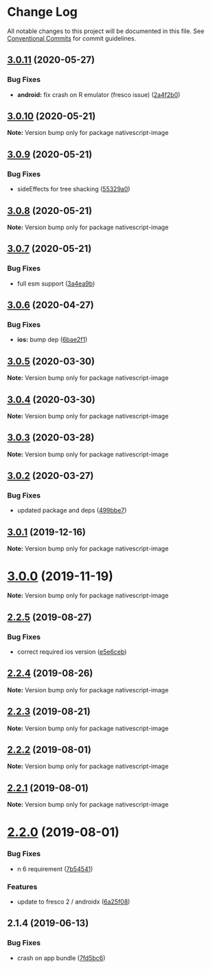 # Change Log

All notable changes to this project will be documented in this file.
See [Conventional Commits](https://conventionalcommits.org) for commit guidelines.

## [3.0.11](https://github.com/Akylas/nativescript-image/compare/v3.0.10...v3.0.11) (2020-05-27)


### Bug Fixes

* **android:** fix crash on R emulator (fresco issue) ([2a4f2b0](https://github.com/Akylas/nativescript-image/commit/2a4f2b05c6bfd487bcc708ee5c797eb0d1efe753))





## [3.0.10](https://github.com/Akylas/nativescript-image/compare/v3.0.9...v3.0.10) (2020-05-21)

**Note:** Version bump only for package nativescript-image





## [3.0.9](https://github.com/Akylas/nativescript-image/compare/v3.0.8...v3.0.9) (2020-05-21)


### Bug Fixes

* sideEffects for tree shacking ([55329a0](https://github.com/Akylas/nativescript-image/commit/55329a00fcab2110a99e96497d134ed04c082e02))





## [3.0.8](https://github.com/Akylas/nativescript-image/compare/v3.0.7...v3.0.8) (2020-05-21)

**Note:** Version bump only for package nativescript-image





## [3.0.7](https://github.com/Akylas/nativescript-image/compare/v3.0.6...v3.0.7) (2020-05-21)


### Bug Fixes

* full esm support ([3a4ea9b](https://github.com/Akylas/nativescript-image/commit/3a4ea9be6342313763f7fb2c5bbec57915155721))





## [3.0.6](https://github.com/Akylas/nativescript-image/compare/v3.0.5...v3.0.6) (2020-04-27)


### Bug Fixes

* **ios:** bump dep ([6bae2f1](https://github.com/Akylas/nativescript-image/commit/6bae2f1f0bce88fe216ed89a1e29ef99ee3b2645))





## [3.0.5](https://github.com/Akylas/nativescript-image/compare/v3.0.4...v3.0.5) (2020-03-30)

**Note:** Version bump only for package nativescript-image





## [3.0.4](https://github.com/Akylas/nativescript-image/compare/v3.0.3...v3.0.4) (2020-03-30)

**Note:** Version bump only for package nativescript-image





## [3.0.3](https://github.com/Akylas/nativescript-image/compare/v3.0.2...v3.0.3) (2020-03-28)

**Note:** Version bump only for package nativescript-image





## [3.0.2](https://github.com/Akylas/nativescript-image/compare/v3.0.1...v3.0.2) (2020-03-27)


### Bug Fixes

* updated package and deps ([499bbe7](https://github.com/Akylas/nativescript-image/commit/499bbe79852a2976255c17f2fe3f71180c9c6eaa))





## [3.0.1](https://github.com/Akylas/nativescript-image/compare/v3.0.0...v3.0.1) (2019-12-16)

**Note:** Version bump only for package nativescript-image





# [3.0.0](https://github.com/Akylas/nativescript-image/compare/v2.2.5...v3.0.0) (2019-11-19)

**Note:** Version bump only for package nativescript-image





## [2.2.5](https://github.com/Akylas/nativescript-image/compare/v2.2.4...v2.2.5) (2019-08-27)


### Bug Fixes

* correct required ios version ([e5e6ceb](https://github.com/Akylas/nativescript-image/commit/e5e6ceb))





## [2.2.4](https://github.com/Akylas/nativescript-image/compare/v2.2.3...v2.2.4) (2019-08-26)

**Note:** Version bump only for package nativescript-image





## [2.2.3](https://github.com/Akylas/nativescript-image/compare/v2.2.2...v2.2.3) (2019-08-21)

**Note:** Version bump only for package nativescript-image





## [2.2.2](https://github.com/Akylas/nativescript-image/compare/v2.2.1...v2.2.2) (2019-08-01)

**Note:** Version bump only for package nativescript-image





## [2.2.1](https://github.com/Akylas/nativescript-image/compare/v2.2.0...v2.2.1) (2019-08-01)

**Note:** Version bump only for package nativescript-image





# [2.2.0](https://github.com/Akylas/nativescript-image/compare/v2.1.4...v2.2.0) (2019-08-01)


### Bug Fixes

* n 6 requirement ([7b54541](https://github.com/Akylas/nativescript-image/commit/7b54541))


### Features

* update to fresco 2 / androidx ([6a25f08](https://github.com/Akylas/nativescript-image/commit/6a25f08))





## 2.1.4 (2019-06-13)


### Bug Fixes

* crash on app bundle ([7fd5bc6](https://github.com/Akylas/nativescript-image/commit/7fd5bc6))
